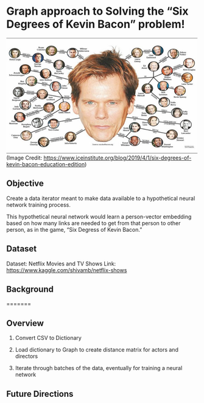 # Graph approach to Solving the “Six Degrees of Kevin Bacon” problem!

![image info](./pics/KevinBacon6degrees.png)
(Image Credit: https://www.iceinstitute.org/blog/2019/4/1/six-degrees-of-kevin-bacon-education-edition)

## Objective

Create a data iterator meant to make data available to a hypothetical neural network training process.  

This hypothetical neural network would learn a person-vector embedding based on how many links are needed to get from that person to other person, as in the game, “Six Degress of Kevin Bacon.”


## Dataset

Dataset: Netflix Movies and TV Shows
Link: https://www.kaggle.com/shivamb/netflix-shows


## Background
=======
## Overview 

1. Convert CSV to Dictionary

2. Load dictionary to Graph to create distance matrix for actors and directors

3. Iterate through batches of the data, eventually for training a neural network


## Future Directions





